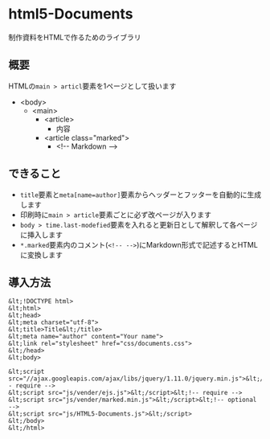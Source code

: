 html5-Documents
===============

制作資料をHTMLで作るためのライブラリ

## 概要

HTMLの`main > articl`要素を1ページとして扱います

- &lt;body>
    - &lt;main>
        - &lt;article>
            - 内容
        - &lt;article class="marked">
            - &lt;!-- Markdown -->

## できること

- `title`要素と`meta[name=author]`要素からヘッダーとフッターを自動的に生成します
- 印刷時に`main > article`要素ごとに必ず改ページが入ります
- `body > time.last-modefied`要素を入れると更新日として解釈して各ページに挿入します
- `*.marked`要素内のコメント(`<!-- -->`)にMarkdown形式で記述するとHTMLに変換します

## 導入方法

```
&lt;!DOCTYPE html>
&lt;html>
&lt;head>
&lt;meta charset="utf-8">
&lt;title>Title&lt;/title>
&lt;meta name="author" content="Your name">
&lt;link rel="stylesheet" href="css/documents.css">
&lt;/head>
&lt;body>

&lt;script src="//ajax.googleapis.com/ajax/libs/jquery/1.11.0/jquery.min.js">&lt;/script>&lt;!-- require -->
&lt;script src="js/vender/ejs.js">&lt;/script>&lt;!-- require -->
&lt;script src="js/vender/marked.min.js">&lt;/script>&lt;!-- optional -->
&lt;script src="js/HTML5-Documents.js">&lt;/script>
&lt;/body>
&lt;/html>
```